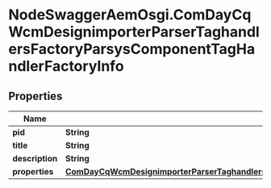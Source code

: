 # NodeSwaggerAemOsgi.ComDayCqWcmDesignimporterParserTaghandlersFactoryParsysComponentTagHandlerFactoryInfo

## Properties

Name | Type | Description | Notes
------------ | ------------- | ------------- | -------------
**pid** | **String** |  | [optional] 
**title** | **String** |  | [optional] 
**description** | **String** |  | [optional] 
**properties** | [**ComDayCqWcmDesignimporterParserTaghandlersFactoryParsysComponentTagHandlerFactoryProperties**](ComDayCqWcmDesignimporterParserTaghandlersFactoryParsysComponentTagHandlerFactoryProperties.md) |  | [optional] 


